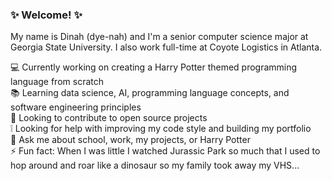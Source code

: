 ### :sparkles: Welcome! :sparkles:

My name is Dinah (dye-nah) and I'm a senior computer science major at Georgia State University. I also work full-time at Coyote Logistics in Atlanta. 

:computer: Currently working on creating a Harry Potter themed programming language from scratch  
:books: Learning data science, AI, programming language concepts, and software engineering principles  
👯 Looking to contribute to open source projects  
:grey_exclamation: Looking for help with improving my code style and building my portfolio  
💬 Ask me about school, work, my projects, or Harry Potter   
⚡ Fun fact: When I was little I watched Jurassic Park so much that I used to hop around and roar like a dinosaur so my family took away my VHS...   
<!--
**dinahcj/dinahcj** is a ✨ _special_ ✨ repository because its `README.md` (this file) appears on your GitHub profile.
